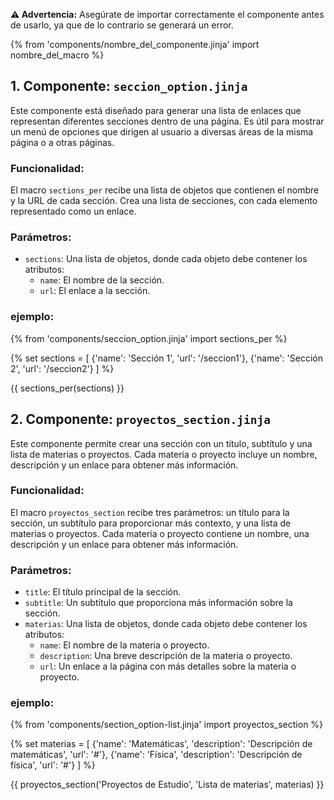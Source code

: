 **⚠️ Advertencia:** Asegúrate de importar correctamente el componente antes de usarlo, ya que de lo contrario se generará un error.

{% from 'components/nombre_del_componente.jinja' import nombre_del_macro %}




## 1. Componente: `seccion_option.jinja`

Este componente está diseñado para generar una lista de enlaces que representan diferentes secciones dentro de una página. Es útil para mostrar un menú de opciones que dirigen al usuario a diversas áreas de la misma página o a otras páginas.

### Funcionalidad:
El macro `sections_per` recibe una lista de objetos que contienen el nombre y la URL de cada sección. Crea una lista de secciones, con cada elemento representado como un enlace.

### Parámetros:
- `sections`: Una lista de objetos, donde cada objeto debe contener los atributos:
  - `name`: El nombre de la sección.
  - `url`: El enlace a la sección.

### ejemplo:
{% from 'components/seccion_option.jinja' import sections_per %}

{% set sections = [
    {'name': 'Sección 1', 'url': '/seccion1'},
    {'name': 'Sección 2', 'url': '/seccion2'}
] %}

{{ sections_per(sections) }}




## 2. Componente: `proyectos_section.jinja`

Este componente permite crear una sección con un título, subtítulo y una lista de materias o proyectos. Cada materia o proyecto incluye un nombre, descripción y un enlace para obtener más información.

### Funcionalidad:
El macro `proyectos_section` recibe tres parámetros: un título para la sección, un subtítulo para proporcionar más contexto, y una lista de materias o proyectos. Cada materia o proyecto contiene un nombre, una descripción y un enlace para obtener más información.

### Parámetros:
- `title`: El título principal de la sección.
- `subtitle`: Un subtítulo que proporciona más información sobre la sección.
- `materias`: Una lista de objetos, donde cada objeto debe contener los atributos:
  - `name`: El nombre de la materia o proyecto.
  - `description`: Una breve descripción de la materia o proyecto.
  - `url`: Un enlace a la página con más detalles sobre la materia o proyecto.

### ejemplo:

{% from 'components/section_option-list.jinja' import proyectos_section %}

{% set materias = [
    {'name': 'Matemáticas', 'description': 'Descripción de matemáticas', 'url': '#'},
    {'name': 'Física', 'description': 'Descripción de física', 'url': '#'}
] %}

{{ proyectos_section('Proyectos de Estudio', 'Lista de materias', materias) }}